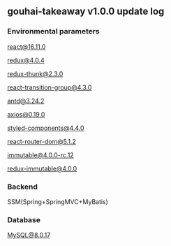 ## gouhai-takeaway v1.0.0 update log

### Environmental parameters

react@16.11.0

redux@4.0.4

redux-thunk@2.3.0

react-transition-group@4.3.0

antd@3.24.2

axios@0.19.0

styled-components@4.4.0

react-router-dom@5.1.2

immutable@4.0.0-rc.12

redux-immutable@4.0.0

### Backend

SSM(Spring+SpringMVC+MyBatis)

### Database

MySQL@8.0.17
